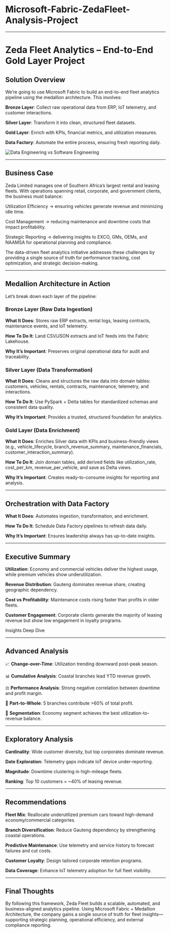 # Microsoft-Fabric-ZedaFleet-Analysis-Project

---

# Zeda Fleet Analytics – End-to-End Gold Layer Project
## Solution Overview

We’re going to use Microsoft Fabric to build an end-to-end fleet analytics pipeline using the medallion architecture. This involves:

**Bronze Layer**: Collect raw operational data from ERP, IoT telemetry, and customer interactions.

**Silver Layer**: Transform it into clean, structured fleet datasets.

**Gold Layer**: Enrich with KPIs, financial metrics, and utilization measures.

**Data Factory**: Automate the entire process, ensuring fresh reporting daily.

![Data Engineering vs Software Engineering]([images/[Data_Engineering_vs_Software_Engineering_(2).webp](https://github.com/Gooner-Jones/Microsoft-Fabric-ZedaFleet-Analysis-Project/blob/main/Data_Engineering_vs_Software_Engineering_(2).webp)](https://github.com/Gooner-Jones/Microsoft-Fabric-ZedaFleet-Analysis-Project/blob/main/Data_Engineering_vs_Software_Engineering_(2).webp))

---

## Business Case

Zeda Limited manages one of Southern Africa’s largest rental and leasing fleets. With operations spanning retail, corporate, and government clients, the business must balance:

Utilization Efficiency → ensuring vehicles generate revenue and minimizing idle time.

Cost Management → reducing maintenance and downtime costs that impact profitability.

Strategic Reporting → delivering insights to EXCO, GMs, OEMs, and NAAMSA for operational planning and compliance.

The data-driven fleet analytics initiative addresses these challenges by providing a single source of truth for performance tracking, cost optimization, and strategic decision-making.

---

## Medallion Architecture in Action

Let’s break down each layer of the pipeline:

### Bronze Layer (Raw Data Ingestion)

**What It Does**: Stores raw ERP extracts, rental logs, leasing contracts, maintenance events, and IoT telemetry.

**How To Do It**: Land CSV/JSON extracts and IoT feeds into the Fabric Lakehouse.

**Why It’s Important**: Preserves original operational data for audit and traceability.

### Silver Layer (Data Transformation)

**What It Does**: Cleans and structures the raw data into domain tables: customers, vehicles, rentals, contracts, maintenance, telemetry, and interactions.

**How To Do It**: Use PySpark + Delta tables for standardized schemas and consistent data quality.

**Why It’s Important**: Provides a trusted, structured foundation for analytics.

### Gold Layer (Data Enrichment)

**What It Does**: Enriches Silver data with KPIs and business-friendly views (e.g., vehicle_lifecycle, branch_revenue_summary, maintenance_financials, customer_interaction_summary).

**How To Do It**: Join domain tables, add derived fields like utilization_rate, cost_per_km, revenue_per_vehicle, and save as Delta views.

**Why It’s Important**: Creates ready-to-consume insights for reporting and analysis.

---

## Orchestration with Data Factory

**What It Does**: Automates ingestion, transformation, and enrichment.

**How To Do It**: Schedule Data Factory pipelines to refresh data daily.

**Why It’s Important**: Ensures leadership always has up-to-date insights.

---

## Executive Summary

**Utilization**: Economy and commercial vehicles deliver the highest usage, while premium vehicles show underutilization.

**Revenue Distribution**: Gauteng dominates revenue share, creating geographic dependency.

**Cost vs Profitability**: Maintenance costs rising faster than profits in older fleets.

**Customer Engagement**: Corporate clients generate the majority of leasing revenue but show low engagement in loyalty programs.

Insights Deep Dive

---

## Advanced Analysis

📈 **Change-over-Time**: Utilization trending downward post-peak season.

📊 **Cumulative Analysis**: Coastal branches lead YTD revenue growth.

⚖️ **Performance Analysis**: Strong negative correlation between downtime and profit margin.

🧩 **Part-to-Whole**: 5 branches contribute >60% of total profit.

🎯 **Segmentation**: Economy segment achieves the best utilization-to-revenue balance.

---

## Exploratory Analysis

**Cardinality**: Wide customer diversity, but top corporates dominate revenue.

**Date Exploration**: Telemetry gaps indicate IoT device under-reporting.

**Magnitude**: Downtime clustering in high-mileage fleets.

**Ranking**: Top 10 customers = ~40% of leasing revenue.

---

## Recommendations

**Fleet Mix**: Reallocate underutilized premium cars toward high-demand economy/commercial categories.

**Branch Diversification**: Reduce Gauteng dependency by strengthening coastal operations.

**Predictive Maintenance**: Use telemetry and service history to forecast failures and cut costs.

**Customer Loyalty**: Design tailored corporate retention programs.

**Data Coverage**: Enhance IoT telemetry adoption for full fleet visibility.

---

## Final Thoughts

By following this framework, Zeda Fleet builds a scalable, automated, and business-aligned analytics pipeline. Using Microsoft Fabric + Medallion Architecture, the company gains a single source of truth for fleet insights—supporting strategic planning, operational efficiency, and external compliance reporting.
